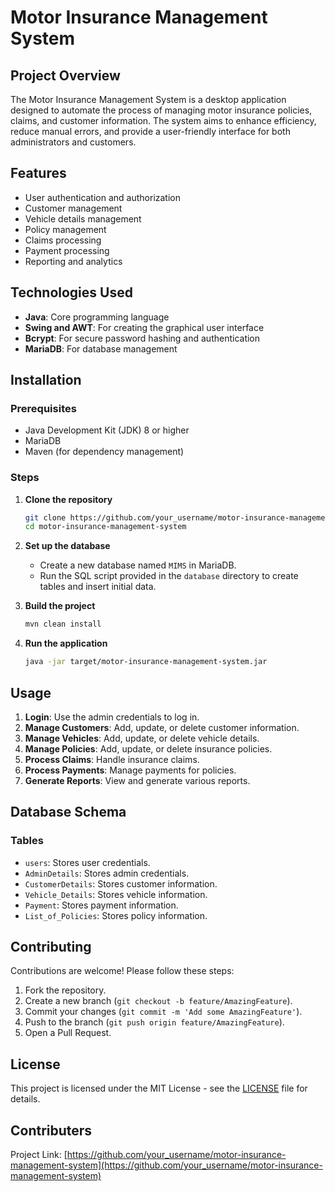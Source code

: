 # Motor Insurance Management System

## Project Overview
The Motor Insurance Management System is a desktop application designed to automate the process of managing motor insurance policies, claims, and customer information. The system aims to enhance efficiency, reduce manual errors, and provide a user-friendly interface for both administrators and customers.

## Features
- User authentication and authorization
- Customer management
- Vehicle details management
- Policy management
- Claims processing
- Payment processing
- Reporting and analytics

## Technologies Used
- **Java**: Core programming language
- **Swing and AWT**: For creating the graphical user interface
- **Bcrypt**: For secure password hashing and authentication
- **MariaDB**: For database management

## Installation
### Prerequisites
- Java Development Kit (JDK) 8 or higher
- MariaDB
- Maven (for dependency management)

### Steps
1. **Clone the repository**
    ```bash
    git clone https://github.com/your_username/motor-insurance-management-system.git
    cd motor-insurance-management-system
    ```

2. **Set up the database**
    - Create a new database named `MIMS` in MariaDB.
    - Run the SQL script provided in the `database` directory to create tables and insert initial data.

3. **Build the project**
    ```bash
    mvn clean install
    ```

4. **Run the application**
    ```bash
    java -jar target/motor-insurance-management-system.jar
    ```

## Usage
1. **Login**: Use the admin credentials to log in.
2. **Manage Customers**: Add, update, or delete customer information.
3. **Manage Vehicles**: Add, update, or delete vehicle details.
4. **Manage Policies**: Add, update, or delete insurance policies.
5. **Process Claims**: Handle insurance claims.
6. **Process Payments**: Manage payments for policies.
7. **Generate Reports**: View and generate various reports.

## Database Schema
### Tables
- `users`: Stores user credentials.
- `AdminDetails`: Stores admin credentials.
- `CustomerDetails`: Stores customer information.
- `Vehicle_Details`: Stores vehicle information.
- `Payment`: Stores payment information.
- `List_of_Policies`: Stores policy information.



## Contributing
Contributions are welcome! Please follow these steps:
1. Fork the repository.
2. Create a new branch (`git checkout -b feature/AmazingFeature`).
3. Commit your changes (`git commit -m 'Add some AmazingFeature'`).
4. Push to the branch (`git push origin feature/AmazingFeature`).
5. Open a Pull Request.

## License
This project is licensed under the MIT License - see the [LICENSE](LICENSE) file for details.

## Contributers

Project Link: [https://github.com/your_username/motor-insurance-management-system](https://github.com/your_username/motor-insurance-management-system)
